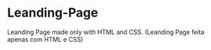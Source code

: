 # Leanding-Page
Leanding Page made only with HTML and CSS. (Leanding Page feita apenas com HTML e CSS)
